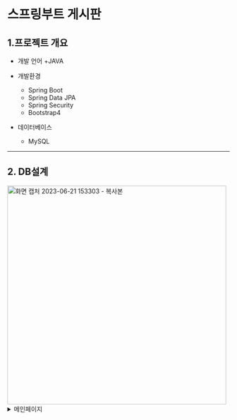 # 스프링부트 게시판


## 1.프로젝트 개요
+ 개발 언어 
  +JAVA

+ 개발환경
  + Spring Boot
  + Spring Data JPA
  + Spring Security
  + Bootstrap4

+ 데이터베이스
  + MySQL
___
## 2. DB설계
<img width="496" alt="화면 캡처 2023-06-21 153303 - 복사본" src="https://github.com/Baecc/b/assets/116665998/6fd60f09-fea9-4c06-aca9-4988861a1d5e">





<details>
<summary> 메인페이지  </summary>
![screenshot](https://github.com/Baecc/b/assets/116665998/7bee3c62-6395-4452-a696-ebf48a9a55ba)
</details>
